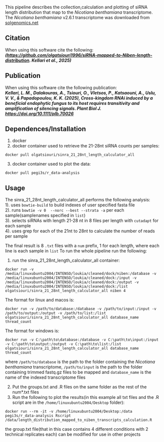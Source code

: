 This pipeline describes the collection,calculation and plotting of siRNA length distribution that map to the *Nicotiana benthamiana* transcriptome.
The *Nicotiana benthamiana* v2.6.1 transcriptome was downloaded from [solgenomics.net](https://solgenomics.net/ftp/genomes/Nicotiana_benthamianaV261/Nbenthamiana_Annotation/)
## Citation
When using this software cite the following:  
***(https://github.com/olgatsiouri1996/siRNA-mapped-to-Niben-length-distribution. Kellari et al., 2025)***
## Publication
When using this software cite the following publication:  
***Kellari, L. M., Dalakouras, A., Tsiouri, O., Vletsos, P., Katsaouni, A., Uslu, V. V., & Papadopoulou, K. K. (2025), Cross-kingdom RNAi induced by a beneficial endophytic fungus to its host requires transitivity and amplification of silencing signals. Plant Biol J. https://doi.org/10.1111/plb.70026***
## Dependences/Installation
1. docker
2. docker container used to retrieve the 21-28nt siRNA counts per samples:
```shell
docker pull olgatsiouri/sinra_21_28nt_length_calculator_all
```
3. docker container used to plot the data:
```shell
docker pull pegi3s/r_data-analysis
```
## Usage 
The sinra_21_28nt_length_calculator_all performs the following analysis:  
1). uses `bowtie-build` to build indexes of user specified fasta file   
2). runs `bowtie -v 0  --norc --best --strata -a` per each sample(samplenames specified in `list`)  
3). selects siRNAs with length 21-28 nt in 8 files per length  with `cutadapt` for each sample  
4). uses grep for each of the 21nt to 28nt  to calculate the number of reads per sample

The final result is 8 `.txt` files with a `num` prefix, 1 for each length, where each line is each sample in `list`
To run the whole pipeline run the following:
1. run the sinra_21_28nt_length_calculator_all container:
```shell
docker run -v /media/linuxubuntu2004/INTENSO/loukia/cleaned/dock/niben:/database -v /media/linuxubuntu2004/INTENSO/loukia/cleaned/dock:/input -v /media/linuxubuntu2004/INTENSO/loukia/cleaned/dock:/output -v /media/linuxubuntu2004/INTENSO/loukia/cleaned/dock:/list olgatsiouri/sinra_21_28nt_length_calculator_all niben 4

```
The format for linux and macos is:
```shell
docker run -v /path/to/database:/database -v /path/to/input:/input -v /path/to/output:/output -v /path/to/list:/list olgatsiouri/sinra_21_28nt_length_calculator_all database_name thread_count
```
The format for windows is:
```shell
docker run -v C:\path\to\database:/database -v C:\path\to\input:/input -v C:\path\to\output:/output -v C:\path\to\list:/list olgatsiouri/sinra_21_28nt_length_calculator_all database_name thread_count
```
where `/path/to/database` is the path to the folder containing the *Nicotiana benthamiana* transcriptome, `/path/to/input` is the path to the folder containing trimmed fastq.gz files to be mapped and `database_name` is the name of the indexed transcriptome files

2. Put the groups.txt and .R files on the same folder as the rest of the num*.txt files
3. Run the following to plot the results(in this example all txt files and the .R script are in the `/home/linuxubuntu2004/Desktop` folder): 
```shell
docker run --rm -it -v /home/linuxubuntu2004/Desktop:/data pegi3s/r_data-analysis Rscript /data/length_distribution_mapped_to_niben_transcripts_calculation.R
``` 
the group.txt file(that in this case contains 4 different conditions with 2 technical replicates each) can be modified for use in other projects
